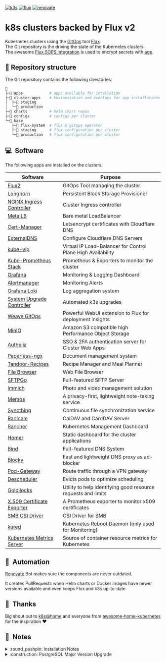 [//]: # "renovate: datasource=github-releases depName=k3s-io/k3s"
[![k3s](https://img.shields.io/badge/dynamic/yaml?url=https%3A%2F%2Fraw.githubusercontent.com%2FPumba98%2Fflux2-gitops%2Fmain%2Fapps%2Fsystem-upgrade-controller%2Fplans%2Fagent-plan.yaml&query=%24.spec.version&style=for-the-badge&logo=kubernetes&label=k8s&color=orange)](https://k3s.io/)
[![flux](https://img.shields.io/badge/GitOps-Flux-blue?style=for-the-badge&logo=git)](https://fluxcd.io/)
[![renovate](https://img.shields.io/badge/renovate-enabled-brightgreen?style=for-the-badge&logo=renovatebot)](https://github.com/renovatebot/renovate)

# k8s clusters backed by Flux v2

Kubernetes clusters using the [GitOps](https://www.weave.works/blog/what-is-gitops-really) tool [Flux](https://fluxcd.io/).  
The Git repository is the driving the state of the Kubernetes clusters.  
The awesome [Flux SOPS integration](https://toolkit.fluxcd.io/guides/mozilla-sops/) is used to encrypt secrets with [age](https://age-encryption.org/).

## 📂 Repository structure

The Git repository contains the following directories:

```sh
📁
├─📁 apps            # apps available for intallation
├─📁 cluster-apps    # kustomization and overlays for app installations per cluster
│  ├─📁 staging
│  └─📁 production
├─📁 charts          # helm chart repos
├─📁 configs         # configs per cluster
└─📁 base
   ├─📁 flux-system  # flux & gitops operator
   ├─📁 staging      # flux configuration per cluster
   └─📁 production   # flux configuration per cluster
```

## :computer:&nbsp; Software

The following apps are installed on the clusters.

| Software                                                                          | Purpose                                                       |
| --------------------------------------------------------------------------------- | ------------------------------------------------------------- |
| [Flux2](https://fluxcd.io)                                                        | GitOps Tool managing the cluster                              |
| [Longhorn](https://longhorn.io)                                                   | Persistent Block Storage Provisioner                          |
| [NGINX Ingress Controller](https://kubernetes.github.io/ingress-nginx)            | Cluster Ingress controller                                    |
| [MetalLB](https://metallb.universe.tf)                                            | Bare metal LoadBalancer                                       |
| [Cert-Manager](https://cert-manager.io)                                           | Letsencrypt certificates with Cloudflare DNS                  |
| [ExternalDNS](https://github.com/kubernetes-sigs/external-dns)                    | Configure Cloudflare DNS Servers                              |
| [kube-vip](https://github.com/kube-vip/kube-vip)                                  | Virtual IP Load-Balancer for Control Plane High Availability  |
| [Kube-Prometheus Stack](https://github.com/prometheus-operator/kube-prometheus)   | Prometheus & Exporters to monitor the cluster                 |
| [Grafana](https://grafana.com)                                                    | Monitoring & Logging Dashboard                                |
| [Alertmanager](https://prometheus.io/docs/alerting/latest/alertmanager)           | Monitoring Alerts                                             |
| [Grafana Loki](https://grafana.com/oss/loki)                                      | Log aggregation system                                        |
| [System Upgrade Controller](https://github.com/rancher/system-upgrade-controller) | Automated k3s upgrades                                        |
| [Weave GitOps](https://www.weave.works/product/gitops/)                           | Powerful WebUI extension to Flux for deployment insights      |
| [MinIO](https://min.io/)                                                          | Amazon S3 compatible high Performance Object Storage          |
| [Authelia](https://www.authelia.com)                                              | SSO & 2FA authentication server for Cluster Web Apps          |
| [Paperless-ngx](https://github.com/paperless-ngx/paperless-ngx)                   | Document management system                                    |
| [Tandoor-Recipes](https://github.com/TandoorRecipes/recipes)                     | Recipe Manager and Meal Planner                              |
| [File Browser](https://filebrowser.org/)                                          | Web File Browser                                              |
| [SFTPGo](https://sftpgo.com/)                                                     | Full-featured SFTP Server                                     |
| [Immich](https://immich.app/)                                                     | Photo and video management solution                           |
| [Memos](https://www.usememos.com/)                                                | A privacy-first, lightweight note-taking service              |
| [Syncthing](https://syncthing.net/)                                               | Continuous file synchronization service                       |
| [Radicale](https://radicale.org/)                                                 | CalDAV and CardDAV Server                                     |
| [Rancher](https://rancher.com/products/rancher)                                   | Kubernetes Management Dashboard                               |
| [Homer](https://github.com/bastienwirtz/homer)                                    | Static dashboard for the cluster applications                 |
| [Bind](https://www.isc.org/bind/)                                                 | Full-featured DNS System                                      |
| [Blocky](https://0xerr0r.github.io/blocky/latest/)                                | Fast and lightweight DNS proxy as ad-blocker                  |
| [Pod-Gateway](https://github.com/k8s-at-home/pod-gateway)                         | Route traffic through a VPN gateway                           |
| [Descheduler](https://github.com/kubernetes-sigs/descheduler)                     | Evicts pods to optimize scheduling                            |
| [Goldilocks](https://github.com/FairwindsOps/goldilocks)                          | Utility to help identifying good resource requests and limits |
| [X.509 Certificate Exporter](https://github.com/enix/x509-certificate-exporter)   | A Prometheus exporter to monitor x509 certificates            |
| [SMB CSI Driver](https://github.com/kubernetes-csi/csi-driver-smb)                | CSI Driver for SMB                                            |
| [kured](https://github.com/kubereboot/kured)                                      | Kubernetes Reboot Daemon (only used for Monitoring)           |
| [Kubernetes Metrics Server](https://github.com/kubernetes-sigs/metrics-server)    | Source of container resource metrics for Kubernetes           |

## :robot:&nbsp; Automation

[Renovate](https://www.whitesourcesoftware.com/free-developer-tools/renovate) Bot makes sure the components are never outdated.

It creates PullRequests when Helm charts or Docker images have newer versions available and even keeps Flux and k3s up-to-date.

## :handshake:&nbsp; Thanks

Big shout out to [k8s@home](https://github.com/k8s-at-home) and everyone from [awesome-home-kubernetes](https://github.com/k8s-at-home/awesome-home-kubernetes) for the inspiration :heart:

## :open_book:&nbsp; Notes

<details>
    <summary>:round_pushpin: Installation Notes</summary>
<br>

**tl;dr**
```
kubectl create namespace flux-system --dry-run=client -o yaml | kubectl apply -f -
sops -d ./base/flux-system/init/flux-sops-age-secret.sops.yaml | kubectl apply -f -
sops -d ./base/flux-system/init/flux-secret.sops.yaml | kubectl apply -f -
kubectl apply --kustomize=./base/flux-system
kubectl apply --kustomize=./base/staging
```

1. Pre-create the `flux-system` namespace

```sh
kubectl create namespace flux-system --dry-run=client -o yaml | kubectl apply -f -
```

4. Add the Flux age key in-order for Flux to decrypt SOPS secrets

```sh
sops -d ./base/flux-system/init/flux-sops-age-secret.sops.yaml | kubectl apply -f -
```

5. (Optional) Add the Flux SSH key in-order for Flux to pull private git repositories

```sh
sops -d ./base/flux-system/init/flux-secret.sops.yaml | kubectl apply -f -
```

5. Install Flux

```sh
kubectl apply --kustomize=./base/flux-system
```

6. Configure Flux

```sh
kubectl apply --kustomize=./base/staging
```

</details>

<details>
    <summary>:construction: PostgreSQL Major Version Upgrade</summary>
<br>

I now use a [tianon/postgres-upgrade](https://github.com/tianon/docker-postgres-upgrade) init-container for PostgreSQL Major Upgrades.

**Always take backups, dataloss is possible**. Old data gets removed and replaced by output of pg_upgrade.

```yaml
## Init Container for Major PostgreSQL Upgrades, not needed permanently
initContainers:
- name: pg-upgrade
  image: tianon/postgres-upgrade:15-to-16
  securityContext:
    runAsUser: 0
    runAsGroup: 0
  volumeMounts:
  - name: data
    mountPath: /bitnami/postgresql
  env:
  - name: "PG_OLD"
    value: "15"
  - name: "PG_NEW"
    value: "16"
  command:
  - /bin/bash
  - -c
  - |
    if [[ $(< /bitnami/postgresql/data/PG_VERSION) -eq $PG_NEW ]]; then echo "PostgreSQL is already up2date"; exit 0; fi
    if [[ "$PGBINOLD" != "/usr/lib/postgresql/$PG_OLD/bin" ]]; then echo "Wrong postgres-upgrade image"; exit -1; fi
    if [[ "$PGBINNEW" != "/usr/lib/postgresql/$PG_NEW/bin" ]]; then echo "Wrong postgres-upgrade image"; exit -1; fi
    echo "Upgrading PostgreSQL from $PG_OLD to $PG_NEW"
    cp -r /bitnami/postgresql/data /var/lib/postgresql/$PG_OLD
    usermod -u 1001 postgres
    groupmod -g 1001 postgres
    chown -R postgres:postgres /var/lib/postgresql
    su postgres -c 'PGDATA="$PGDATANEW" eval "initdb $POSTGRES_INITDB_ARGS"'
    cp -p $PG_NEW/data/postgresql.conf $PG_NEW/data/pg_hba.conf $PG_OLD/data/
    chmod 700 $PG_OLD/data
    gosu postgres pg_upgrade
    gosu postgres pg_ctl -D /var/lib/postgresql/$PG_NEW/data -l logfile start
    gosu postgres /usr/lib/postgresql/$PG_NEW/bin/vacuumdb --all --analyze-in-stages
    gosu postgres pg_ctl -D /var/lib/postgresql/$PG_NEW/data -l logfile stop
    rm /var/lib/postgresql/$PG_NEW/data/pg_hba.conf /var/lib/postgresql/$PG_NEW/data/postgresql.conf
    rm -rf /bitnami/postgresql/data
    mv /var/lib/postgresql/$PG_NEW/data /bitnami/postgresql/
```

<details>
    <summary>:construction: Previous Manual Upgrade Approach</summary>
<br>

Based on [https://github.com/bitnami/charts/issues/1798#issuecomment-699056263](https://github.com/bitnami/charts/issues/1798#issuecomment-699056263)

1. Preparation

```sh
export NAMESPACE=selfhosted
export APPLICATION_DEPLOYMENT=paperless-ngx
export POSTGRES_DEPLOYMENT=${APPLICATION_DEPLOYMENT}-postgresql
export POSTGRES_MAJOR_VERSION=12
export POSTGRES_PVC_SIZE=4Gi
export POSTGRES_DB=${APPLICATION_DEPLOYMENT}
export POSTGRES_USERNAME=${APPLICATION_DEPLOYMENT}
export POSTGRES_PASSWORD=yourSecretPassword
```

Note: `POSTGRES_MAJOR_VERSION` is the helm version, not postgresql version.

2. Scale down application that uses the database

```sh
kubectl scale deployment ${APPLICATION_DEPLOYMENT} -n ${NAMESPACE} --replicas 0
```

3. Deploy new major version of the database

```sh
helm repo add bitnami https://charts.bitnami.com/bitnami
helm repo update

helm install ${POSTGRES_DEPLOYMENT}-upgrade bitnami/postgresql --version ${POSTGRES_MAJOR_VERSION} -n ${NAMESPACE} --wait \
    --set auth.username=${POSTGRES_USERNAME} \
    --set auth.password=${POSTGRES_PASSWORD} \
    --set auth.database=${POSTGRES_DB} \
    --set primary.persistence.size=${POSTGRES_PVC_SIZE}
```

4. Migrate data to new postgresql deployment

```sh
kubectl exec -it ${POSTGRES_DEPLOYMENT}-upgrade-0 -n ${NAMESPACE} -- bash -c "export PGPASSWORD=${POSTGRES_PASSWORD}; time pg_dump -h ${POSTGRES_DEPLOYMENT} -U ${POSTGRES_USERNAME} | psql -U ${POSTGRES_USERNAME}"
```

From here on you have multiple possibilities, e.g. just use your app with the new db deployment.

I personally prefer to backup the volume of the new DB, uninstall both database deployments & delete their PVCs.

After that I restore the backup of the PVC with the name of the old database deployment & upgrade my Helmrelease version.

```sh
helm uninstall ${POSTGRES_DEPLOYMENT}-upgrade -n ${NAMESPACE}
kubectl scale sts ${POSTGRES_DEPLOYMENT} -n ${NAMESPACE} --replicas 0
```

The volume deletion and restore is done in Longhorn UI. Afterwards helm upgrade for the postgresql deployments can be done.

5. Scale up application that uses the database

```sh
kubectl scale deployment ${APPLICATION_DEPLOYMENT} -n ${NAMESPACE} --replicas 1
```

</details>
</details>